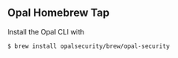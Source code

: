 Opal Homebrew Tap
-------------------

Install the Opal CLI with

    $ brew install opalsecurity/brew/opal-security

